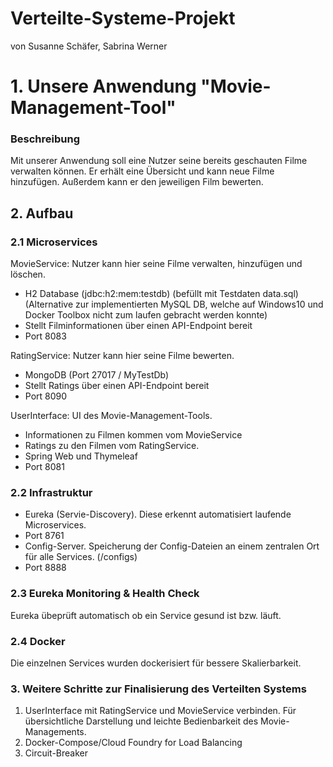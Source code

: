 # Verteilte-Systeme-Projekt 

von Susanne Schäfer, Sabrina Werner

# 1. Unsere Anwendung "Movie-Management-Tool"
### Beschreibung
Mit unserer Anwendung soll eine Nutzer seine bereits geschauten Filme verwalten können. Er erhält eine Übersicht und kann neue Filme hinzufügen. Außerdem kann er den jeweiligen Film bewerten.

## 2. Aufbau

### 2.1 Microservices
MovieService: Nutzer kann hier seine Filme verwalten, hinzufügen und löschen.
- H2 Database (jdbc:h2:mem:testdb) (befüllt mit Testdaten data.sql)
(Alternative zur implementierten MySQL DB, welche auf Windows10 und Docker Toolbox nicht zum laufen gebracht werden konnte)
- Stellt Filminformationen über einen API-Endpoint bereit
- Port 8083

RatingService: Nutzer kann hier seine Filme bewerten.
- MongoDB (Port 27017 / MyTestDb)
- Stellt Ratings über einen API-Endpoint bereit
- Port 8090

UserInterface: UI des Movie-Management-Tools. 
- Informationen zu Filmen kommen vom MovieService
- Ratings zu den Filmen vom RatingService.
- Spring Web und Thymeleaf 
- Port 8081

### 2.2 Infrastruktur
- Eureka (Servie-Discovery). Diese erkennt automatisiert laufende Microservices. 
- Port 8761 
- Config-Server. Speicherung der Config-Dateien an einem zentralen Ort für alle Services. (/configs) 
- Port 8888

### 2.3 Eureka Monitoring & Health Check
Eureka übeprüft automatisch ob ein Service gesund ist bzw. läuft.

### 2.4 Docker
Die einzelnen Services wurden dockerisiert für bessere Skalierbarkeit. 


### 3. Weitere Schritte zur Finalisierung des Verteilten Systems
1. UserInterface mit RatingService und MovieService verbinden. Für übersichtliche Darstellung und leichte Bedienbarkeit des Movie-Managements.
2. Docker-Compose/Cloud Foundry for Load Balancing 
3. Circuit-Breaker
